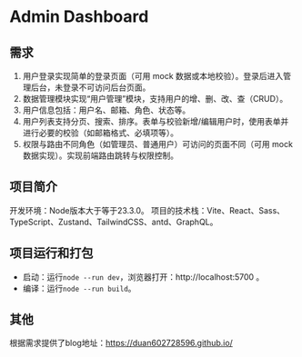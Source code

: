 # Admin Dashboard

## 需求

1. 用户登录实现简单的登录页面（可用 mock 数据或本地校验）。登录后进入管理后台，未登录不可访问后台页面。
2. 数据管理模块实现“用户管理”模块，支持用户的增、删、改、查（CRUD）。
3. 用户信息包括：用户名、邮箱、角色、状态等。
4. 用户列表支持分页、搜索、排序。表单与校验新增/编辑用户时，使用表单并进行必要的校验（如邮箱格式、必填项等）。
5. 权限与路由不同角色（如管理员、普通用户）可访问的页面不同（可用 mock 数据实现）。实现前端路由跳转与权限控制。

## 项目简介

开发环境：Node版本大于等于23.3.0。
项目的技术栈：Vite、React、Sass、TypeScript、Zustand、TailwindCSS、antd、GraphQL。

## 项目运行和打包

* 启动：运行`node --run dev`，浏览器打开：http://localhost:5700 。
* 编译：运行`node --run build`。

## 其他

根据需求提供了blog地址：https://duan602728596.github.io/